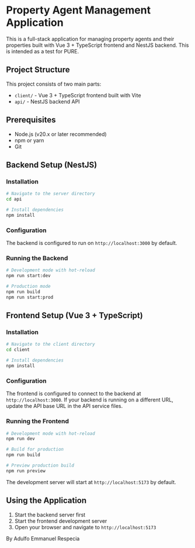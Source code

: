 # Property Agent Management Application

This is a full-stack application for managing property agents and their properties built with Vue 3 + TypeScript frontend and NestJS backend. This is intended as a test for PURE.

## Project Structure

This project consists of two main parts:

- `client/` - Vue 3 + TypeScript frontend built with Vite
- `api/` - NestJS backend API

## Prerequisites

- Node.js (v20.x or later recommended)
- npm or yarn
- Git

## Backend Setup (NestJS)

### Installation

```bash
# Navigate to the server directory
cd api

# Install dependencies
npm install
```

### Configuration

The backend is configured to run on `http://localhost:3000` by default.

### Running the Backend

```bash
# Development mode with hot-reload
npm run start:dev

# Production mode
npm run build
npm run start:prod
```

## Frontend Setup (Vue 3 + TypeScript)

### Installation

```bash
# Navigate to the client directory
cd client

# Install dependencies
npm install
```

### Configuration

The frontend is configured to connect to the backend at `http://localhost:3000`. If your backend is running on a different URL, update the API base URL in the API service files.

### Running the Frontend

```bash
# Development mode with hot-reload
npm run dev

# Build for production
npm run build

# Preview production build
npm run preview
```

The development server will start at `http://localhost:5173` by default.

## Using the Application

1. Start the backend server first
2. Start the frontend development server
3. Open your browser and navigate to `http://localhost:5173`


By Adulfo Emmanuel Respecia